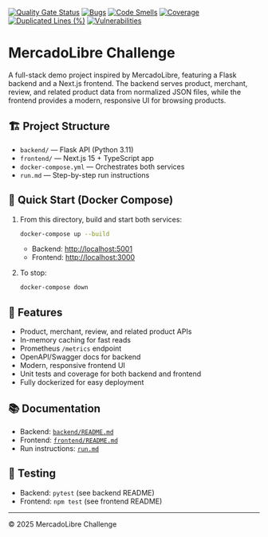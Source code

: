 [![Quality Gate Status](https://sonarcloud.io/api/project_badges/measure?project=chicho-mc_challenge&metric=alert_status&token=9b01bef3b8d69e138706305b3c178a91f713779e)](https://sonarcloud.io/summary/new_code?id=chicho-mc_challenge)
[![Bugs](https://sonarcloud.io/api/project_badges/measure?project=chicho-mc_challenge&metric=bugs&token=9b01bef3b8d69e138706305b3c178a91f713779e)](https://sonarcloud.io/summary/new_code?id=chicho-mc_challenge)
[![Code Smells](https://sonarcloud.io/api/project_badges/measure?project=chicho-mc_challenge&metric=code_smells&token=9b01bef3b8d69e138706305b3c178a91f713779e)](https://sonarcloud.io/summary/new_code?id=chicho-mc_challenge)
[![Coverage](https://sonarcloud.io/api/project_badges/measure?project=chicho-mc_challenge&metric=coverage&token=9b01bef3b8d69e138706305b3c178a91f713779e)](https://sonarcloud.io/summary/new_code?id=chicho-mc_challenge)
[![Duplicated Lines (%)](https://sonarcloud.io/api/project_badges/measure?project=chicho-mc_challenge&metric=duplicated_lines_density&token=9b01bef3b8d69e138706305b3c178a91f713779e)](https://sonarcloud.io/summary/new_code?id=chicho-mc_challenge)
[![Vulnerabilities](https://sonarcloud.io/api/project_badges/measure?project=chicho-mc_challenge&metric=vulnerabilities&token=9b01bef3b8d69e138706305b3c178a91f713779e)](https://sonarcloud.io/summary/new_code?id=chicho-mc_challenge)
# MercadoLibre Challenge

A full-stack demo project inspired by MercadoLibre, featuring a Flask backend and a Next.js frontend. The backend serves product, merchant, review, and related product data from normalized JSON files, while the frontend provides a modern, responsive UI for browsing products.

## 🏗️ Project Structure

- `backend/` — Flask API (Python 3.11)
- `frontend/` — Next.js 15 + TypeScript app
- `docker-compose.yml` — Orchestrates both services
- `run.md` — Step-by-step run instructions

## 🚀 Quick Start (Docker Compose)

1. From this directory, build and start both services:
   ```sh
   docker-compose up --build
   ```
   - Backend: [http://localhost:5001](http://localhost:5001)
   - Frontend: [http://localhost:3000](http://localhost:3000)

2. To stop:
   ```sh
   docker-compose down
   ```

## 📝 Features
- Product, merchant, review, and related product APIs
- In-memory caching for fast reads
- Prometheus `/metrics` endpoint
- OpenAPI/Swagger docs for backend
- Modern, responsive frontend UI
- Unit tests and coverage for both backend and frontend
- Fully dockerized for easy deployment

## 📚 Documentation
- Backend: [`backend/README.md`](./backend/README.md)
- Frontend: [`frontend/README.md`](./frontend/README.md)
- Run instructions: [`run.md`](./run.md)

## 🧪 Testing
- Backend: `pytest` (see backend README)
- Frontend: `npm test` (see frontend README)

---

© 2025 MercadoLibre Challenge
